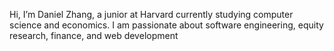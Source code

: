Hi, I’m Daniel Zhang, a junior at Harvard currently studying computer science and economics. I am passionate about software engineering, equity research, finance, and web development

